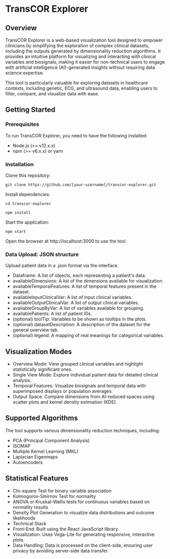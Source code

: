 # TransCOR Explorer

## Overview

TransCOR Explorer is a web-based visualization tool designed to empower clinicians by simplifying the exploration of complex clinical datasets, including the outputs generated by dimensionality reduction algorithms. It provides an intuitive platform for visualizing and interacting with clinical variables and biosignals, making it easier for non-technical users to engage with artificial intelligence (AI)-generated insights without requiring data science expertise.

This tool is particularly valuable for exploring datasets in healthcare contexts, including genetic, ECG, and ultrasound data, enabling users to filter, compare, and visualize data with ease.

## Getting Started
### Prerequisites
To run TransCOR Explorer, you need to have the following installed:

- Node.js (>= v12.x.x)
- npm (>= v6.x.x) or yarn

### Installation
Clone this repository:

`git clone https://github.com/[your-username]/transcor-explorer.git`

Install dependencies:

`cd transcor-explorer`

`npm install`

Start the application:

`npm start`

Open the browser at http://localhost:3000 to use the tool.

### Data Upload: JSON structure
Upload patient data in a .json format via the interface.

- Dataframe: A list of objects, each representing a patient's data.
- availableDimensions: A list of the dimensions available for visualization.
- availableTemporalFeatures: A list of temporal features present in the dataset.
- availableInputClinicalVar: A list of input clinical variables.
- availableOutputClinicalVar: A list of output clinical variables.
- availableGroupByVar: A list of variables available for grouping.
- availablePatients: A list of patient IDs.
- (optional) toolTip: Variables to be shown as tooltips in the plots.
- (optional) datasetDescription: A description of the dataset for the general overview tab.
- (optional) legend: A mapping of real meanings for categorical variables.

## Visualization Modes
- Overview Mode: View grouped clinical variables and highlight statistically significant ones.
- Single View Mode: Explore individual patient data for detailed clinical analysis.
- Temporal Features: Visualize biosignals and temporal data with superimposed displays or population averages.
- Output Space: Compare dimensions from AI-reduced spaces using scatter plots and kernel density estimation (KDE).
## Supported Algorithms
The tool supports various dimensionality reduction techniques, including:
- PCA (Principal Component Analysis)
- ISOMAP
- Multiple Kernel Learning (MKL)
- Laplacian Eigenmaps
- Autoencoders

## Statistical Features
- Chi-square Test for binary variable association
- Kolmogorov-Smirnov Test for normality
- ANOVA or Kruskal-Wallis tests for continuous variables based on normality results
- Density Plot Generation to visualize data distributions and outcome likelihoods
- Technical Stack
- Front-End: Built using the React JavaScript library.
- Visualization: Uses Vega-Lite for generating responsive, interactive plots.
- Data Handling: Data is processed on the client-side, ensuring user privacy by avoiding server-side data transfer.
